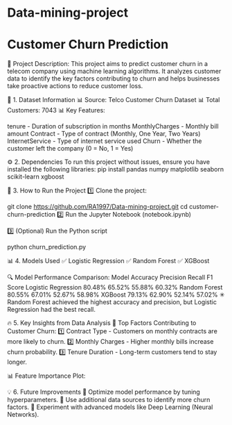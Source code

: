 # Data-mining-project

# Customer Churn Prediction

📌 Project Description:
This project aims to predict customer churn in a telecom company using machine learning algorithms. It analyzes customer data to identify the key factors contributing to churn and helps businesses take proactive actions to reduce customer loss.

📂 1. Dataset Information
📊 Source: Telco Customer Churn Dataset
📊 Total Customers: 7043
📊 Key Features:

tenure - Duration of subscription in months
MonthlyCharges - Monthly bill amount
Contract - Type of contract (Monthly, One Year, Two Years)
InternetService - Type of internet service used
Churn - Whether the customer left the company (0 = No, 1 = Yes)

⚙️ 2. Dependencies
To run this project without issues, ensure you have installed the following libraries:
pip install pandas numpy matplotlib seaborn scikit-learn xgboost

🚀 3. How to Run the Project
1️⃣ Clone the project:

git clone https://github.com/RA1997/Data-mining-project.git
cd customer-churn-prediction
2️⃣ Run the Jupyter Notebook (notebook.ipynb)

3️⃣ (Optional) Run the Python script

python churn_prediction.py

📊 4. Models Used
✅ Logistic Regression
✅ Random Forest
✅ XGBoost

🔍 Model Performance Comparison:
Model	Accuracy	Precision	Recall	F1 Score
Logistic Regression	80.48%	65.52%	55.88%	60.32%
Random Forest	80.55%	67.01%	52.67%	58.98%
XGBoost	79.13%	62.90%	52.14%	57.02%
✳ Random Forest achieved the highest accuracy and precision, but Logistic Regression had the best recall.

🔥 5. Key Insights from Data Analysis
📌 Top Factors Contributing to Customer Churn:
1️⃣ Contract Type - Customers on monthly contracts are more likely to churn.
2️⃣ Monthly Charges - Higher monthly bills increase churn probability.
3️⃣ Tenure Duration - Long-term customers tend to stay longer.

📊 Feature Importance Plot:


💡 6. Future Improvements
🔹 Optimize model performance by tuning hyperparameters.
🔹 Use additional data sources to identify more churn factors.
🔹 Experiment with advanced models like Deep Learning (Neural Networks).
